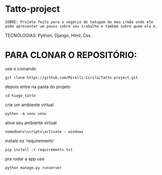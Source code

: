 # Tatto-project

```SOBRE: Projeto feito para o negócio de tatugem do meu irmão onde ele pode apresentar um pouco sobre seu trabalho e também sobre quem ele é.```

TECNOLOGIAS: Python, Django, Html, Css.


# PARA CLONAR O REPOSITÓRIO:

use o comando 

```git clone https://github.com/Mirelli-Cirilo/Tatto-project.git```

depois entre na pasta do projeto 

```cd hiago_tatto```

crie um ambiente virtual

```python -m venv venv```

ative seu ambiente virtual 

```nomedoenv\scripts\activate - windows```

instale os 'requirements' 

```pip install -r requirements.txt```

pra rodar a app use 

```python manage.py runserver```
